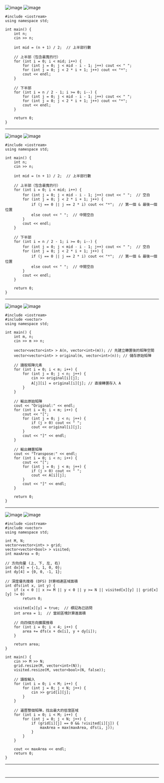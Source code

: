![image](https://github.com/user-attachments/assets/0c3a36e1-e447-4e1e-bf20-8ae41d8a314d)
![image](https://github.com/user-attachments/assets/90d9f0b0-acf7-440b-9a3d-4b98b6c8834d)

```
#include <iostream>
using namespace std;

int main() {
    int n;
    cin >> n;

    int mid = (n + 1) / 2;  // 上半部行數

    // 上半部（包含最寬的行）
    for (int i = 0; i < mid; i++) {
        for (int j = 0; j < mid - i - 1; j++) cout << " ";
        for (int j = 0; j < 2 * i + 1; j++) cout << "*";
        cout << endl;
    }

    // 下半部
    for (int i = n / 2 - 1; i >= 0; i--) {
        for (int j = 0; j < mid - i - 1; j++) cout << " ";
        for (int j = 0; j < 2 * i + 1; j++) cout << "*";
        cout << endl;
    }

    return 0;
}
```
----------------------------------------------------------
![image](https://github.com/user-attachments/assets/3afe500a-f916-4498-8e84-dfa19ddd1541)
![image](https://github.com/user-attachments/assets/1a00dcda-7f28-439b-b24f-7706dcc164e0)


```
#include <iostream>
using namespace std;

int main() {
    int n;
    cin >> n;

    int mid = (n + 1) / 2;  // 上半部行數

    // 上半部（包含最寬的行）
    for (int i = 0; i < mid; i++) {
        for (int j = 0; j < mid - i - 1; j++) cout << " ";  // 空白
        for (int j = 0; j < 2 * i + 1; j++) {
            if (j == 0 || j == 2 * i) cout << "*";  // 第一個 & 最後一個位置
            else cout << " ";  // 中間空白
        }
        cout << endl;
    }

    // 下半部
    for (int i = n / 2 - 1; i >= 0; i--) {
        for (int j = 0; j < mid - i - 1; j++) cout << " ";  // 空白
        for (int j = 0; j < 2 * i + 1; j++) {
            if (j == 0 || j == 2 * i) cout << "*";  // 第一個 & 最後一個位置
            else cout << " ";  // 中間空白
        }
        cout << endl;
    }

    return 0;
}

```
----------------------------------------------------------
![image](https://github.com/user-attachments/assets/2e06bec7-4110-4134-ba74-398a2bbf1b3c)
![image](https://github.com/user-attachments/assets/3e3b6425-d420-42fa-a831-962529f6c3d3)

```
#include <iostream>
#include <vector>
using namespace std;

int main() {
    int m, n;
    cin >> m >> n;

    vector<vector<int> > A(n, vector<int>(m)); // 先建立轉置後的矩陣空間
    vector<vector<int> > original(m, vector<int>(n)); // 儲存原始矩陣

    // 讀取矩陣元素
    for (int i = 0; i < m; i++) {
        for (int j = 0; j < n; j++) {
            cin >> original[i][j];
            A[j][i] = original[i][j]; // 直接轉置存入 A
        }
    }

    // 輸出原始矩陣
    cout << "Original:" << endl;
    for (int i = 0; i < m; i++) {
        cout << "[";
        for (int j = 0; j < n; j++) {
            if (j > 0) cout << " ";
            cout << original[i][j];
        }
        cout << "]" << endl;
    }

    // 輸出轉置矩陣
    cout << "Transpose:" << endl;
    for (int i = 0; i < n; i++) {
        cout << "[";
        for (int j = 0; j < m; j++) {
            if (j > 0) cout << " ";
            cout << A[i][j];
        }
        cout << "]" << endl;
    }

    return 0;
}

```
----------------------------------------------------------
![image](https://github.com/user-attachments/assets/2264f5b4-8523-47bd-92b0-87ae4726ba04)
![image](https://github.com/user-attachments/assets/f4122bff-546f-4892-8f37-3f593a8727b3)


```
#include <iostream>
#include <vector>
using namespace std;

int M, N;
vector<vector<int> > grid;
vector<vector<bool> > visited;
int maxArea = 0;

// 方向向量 (上, 下, 左, 右)
int dx[4] = {-1, 1, 0, 0};
int dy[4] = {0, 0, -1, 1};

// 深度優先搜尋 (DFS) 計算相連區域面積
int dfs(int x, int y) {
    if (x < 0 || x >= M || y < 0 || y >= N || visited[x][y] || grid[x][y] != 0)
        return 0;

    visited[x][y] = true;  // 標記為已訪問
    int area = 1;  // 當前區塊計算進面積

    // 向四個方向擴展搜尋
    for (int i = 0; i < 4; i++) {
        area += dfs(x + dx[i], y + dy[i]);
    }

    return area;
}

int main() {
    cin >> M >> N;
    grid.resize(M, vector<int>(N));
    visited.resize(M, vector<bool>(N, false));

    // 讀取輸入
    for (int i = 0; i < M; i++) {
        for (int j = 0; j < N; j++) {
            cin >> grid[i][j];
        }
    }

    // 遍歷整個矩陣，找出最大的低窪區域
    for (int i = 0; i < M; i++) {
        for (int j = 0; j < N; j++) {
            if (grid[i][j] == 0 && !visited[i][j]) {
                maxArea = max(maxArea, dfs(i, j));
            }
        }
    }

    cout << maxArea << endl;
    return 0;
}

```

----------------------------------------------------------


```


```

----------------------------------------------------------
































